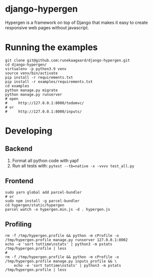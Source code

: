 # django-hypergen

Hypergen is a framework on top of Django that makes it easy to create responsive web pages without javascript.

# Running the examples

    git clone git@github.com:runekaagaard/django-hypergen.git
    cd django-hypergen/
    virtualenv -p python3.9 venv
    source venv/bin/activate
    pip install -r requirements.txt
    pip install -r examples/requirements.txt
    cd examples
    python manage.py migrate
    python manage.py runserver
    # open
    #     http://127.0.0.1:8000/todomvc/
    # or
    #     http://127.0.0.1:8000/inputs/

# Developing

## Backend

1. Format all python code with yapf
2. Run all tests with: `pytest --tb=native -x -vvvv test_all.py`

## Frontend

    sudo yarn global add parcel-bundler
    # or
    sudo npm install -g parcel-bundler
    cd hypergen/static/hypergen
    parcel watch -o hypergen.min.js -d . hypergen.js
    
## Profiling

    rm -f /tmp/hypergen.profile && python -m cProfile -o /tmp/hypergen.profile manage.py runserver 127.0.0.1:8002
    echo -e 'sort tottime\nstats' | python3 -m pstats /tmp/hypergen.profile | less
    #
    rm -f /tmp/hypergen.profile && python -m cProfile -o /tmp/hypergen.profile manage.py inputs_profile && \
        echo -e 'sort tottime\nstats' | python3 -m pstats /tmp/hypergen.profile | less
